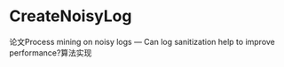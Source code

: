 # CreateNoisyLog
论文Process mining on noisy logs — Can log sanitization help to improve performance?算法实现
